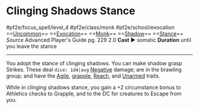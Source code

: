 # Clinging Shadows Stance
#pf2e/focus_spell/level_4 #pf2e/class/monk #pf2e/school/evocation 
==[Uncommon](rules/traits/uncommon.md)== ==[Evocation](rules/traits/evocation.md)== ==[Monk](rules/traits/monk.md)== ==[Shadow](rules/traits/shadow.md)== ==[Stance](rules/traits/stance.md)==
*Source* Advanced Player's Guide pg. 229 2.0
**Cast** ► somatic
**Duration** until you leave the stance

---
You adopt the stance of clinging shadows. You can make shadow grasp Strikes. These deal `dice: 1d4|avg` [Negative](rules/traits/negative.md) damage; are in the brawling group; and have the [Agile](rules/traits/agile.md), [grapple](rules/actions/grapple.md), [Reach](rules/traits/reach.md), and [Unarmed](rules/traits/unarmed.md) traits.

While in clinging shadows stance, you gain a +2 circumstance bonus to Athletics checks to Grapple, and to the DC for creatures to Escape from you.